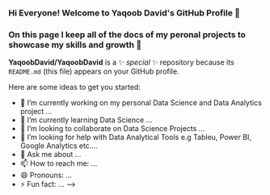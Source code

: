 ### Hi Everyone! Welcome to Yaqoob David's GitHub Profile 👋
### On this page I keep all of the docs of my peronal projects to showcase my skills and growth 🧐
**YaqoobDavid/YaqoobDavid** is a ✨ _special_ ✨ repository because its `README.md` (this file) appears on your GitHub profile.

Here are some ideas to get you started:

- 🔭 I’m currently working on my personal Data Science and Data Analytics project  ...
- 🌱 I’m currently learning Data Science ...
- 👯 I’m looking to collaborate on Data Science Projects ...
- 🤔 I’m looking for help with Data Analytical Tools e.g Tableu, Power BI, Google Analytics etc....
- 💬 Ask me about ...
- 📫 How to reach me: ...
- 😄 Pronouns: ...
- ⚡ Fun fact: ...
-->
